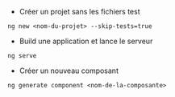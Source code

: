 - Créer un projet sans les fichiers test

`ng new <nom-du-projet> --skip-tests=true`
- Build une application et lance le serveur

`ng serve`
- Créer un nouveau composant

`ng generate component <nom-de-la-composante>`